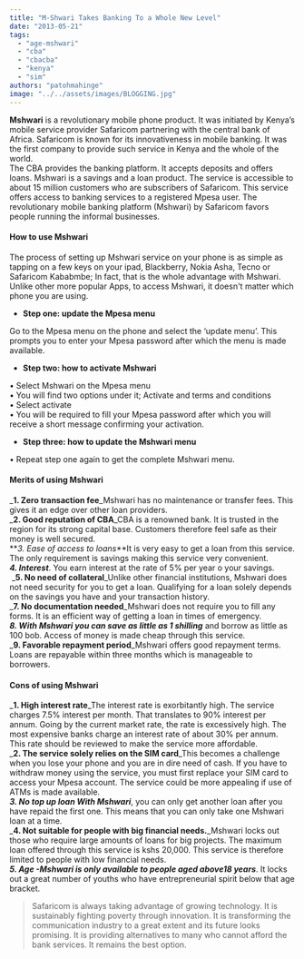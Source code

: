 ```yaml
---
title: "M-Shwari Takes Banking To a Whole New Level"
date: "2013-05-21"
tags: 
  - "age-mshwari"
  - "cba"
  - "cbacba"
  - "kenya"
  - "sim"
authors: "patohmahinge"
image: "../../assets/images/BLOGGING.jpg"
---
```


**Mshwari** is a revolutionary mobile phone product. It was initiated by Kenya’s mobile service provider Safaricom partnering with the central bank of Africa. Safaricom is known for its innovativeness in mobile<!--more--> banking. It was the first company to provide such service in Kenya and the whole of the world.  
The CBA provides the banking platform. It accepts deposits and offers loans. Mshwari is a savings and a loan product. The service is accessible to about 15 million customers who are subscribers of Safaricom. This service offers access to banking services to a registered Mpesa user. The revolutionary mobile banking platform (Mshwari) by Safaricom favors people running the informal businesses.  

#### How to use Mshwari

The process of setting up Mshwari service on your phone is as simple as tapping on a few keys on your ipad, Blackberry, Nokia Asha, Tecno or Safaricom Kababmbe; In fact, that is the whole advantage with Mshwari. Unlike other more popular Apps, to access Mshwari, it doesn't matter which phone you are using.  

- **Step one: update the Mpesa menu** 

Go to the Mpesa menu on the phone and select the ‘update menu’. This prompts you to enter your Mpesa password after which the menu is made available.  

- **Step two: how to activate Mshwari** 

• Select Mshwari on the Mpesa menu  
• You will find two options under it; Activate and terms and conditions  
• Select activate  
• You will be required to fill your Mpesa password after which you will receive a short message confirming your activation.  

- **Step three: how to update the Mshwari menu** 

• Repeat step one again to get the complete Mshwari menu.  

#### Merits of using Mshwari

_**1\. Zero transaction fee**_Mshwari has no maintenance or transfer fees. This gives it an edge over other loan providers.  
_**2\. Good reputation of CBA**_CBA is a renowned bank. It is trusted in the region for its strong capital base. Customers therefore feel safe as their money is well secured.  
**_3\. Ease of access to loans_**It is very easy to get a loan from this service. The only requirement is savings making this service very convenient.  
_**4\. Interest**_. You earn interest at the rate of 5% per year o your savings.  
 _**5. No need of collateral**_Unlike other financial institutions, Mshwari does not need security for you to get a loan. Qualifying for a loan solely depends on the savings you have and your transaction history.  
_**7\. No documentation needed**_Mshwari does not require you to fill any forms. It is an efficient way of getting a loan in times of emergency.  
_**8\. With Mshwari you can save as little as 1 shilling**_ and borrow as little as 100 bob. Access of money is made cheap through this service.  
_**9\. Favorable repayment period**_Mshwari offers good repayment terms. Loans are repayable within three months which is manageable to borrowers.  

#### Cons of using Mshwari 

_**1\. High interest rate**_The interest rate is exorbitantly high. The service charges 7.5% interest per month. That translates to 90% interest per annum. Going by the current market rate, the rate is excessively high. The most expensive banks charge an interest rate of about 30% per annum. This rate should be reviewed to make the service more affordable.  
_**2\. The service solely relies on the SIM card**_This becomes a challenge when you lose your phone and you are in dire need of cash. If you have to withdraw money using the service, you must first replace your SIM card to access your Mpesa account. The service could be more appealing if use of ATMs is made available.  
_**3\. No top up loan With Mshwari**_, you can only get another loan after you have repaid the first one. This means that you can only take one Mshwari loan at a time.  
_**4\. Not suitable for people with big financial needs.**_Mshwari locks out those who require large amounts of loans for big projects. The maximum loan offered through this service is kshs 20,000. This service is therefore limited to people with low financial needs.  
_**5\. Age -Mshwari is only available to people aged above18 years**_. It locks out a great number of youths who have entrepreneurial spirit below that age bracket.  

> Safaricom is always taking advantage of growing technology. It is sustainably fighting poverty through innovation. It is transforming the communication industry to a great extent and its future looks promising. It is providing alternatives to many who cannot afford the bank services. It remains the best option.
